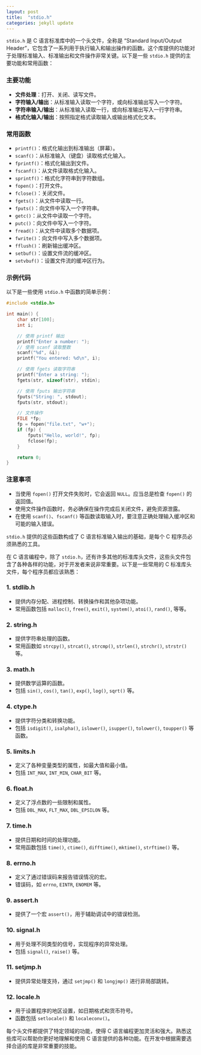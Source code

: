 ```yaml
---
layout: post
title:  "stdio.h"
categories: jekyll update
---
```


`stdio.h` 是 C 语言标准库中的一个头文件，全称是 “Standard Input/Output Header”，它包含了一系列用于执行输入和输出操作的函数。这个库提供的功能对于处理标准输入、标准输出和文件操作非常关键。以下是一些 `stdio.h` 提供的主要功能和常用函数：

### 主要功能

- **文件处理**：打开、关闭、读写文件。
- **字符输入/输出**：从标准输入读取一个字符，或向标准输出写入一个字符。
- **字符串输入/输出**：从标准输入读取一行，或向标准输出写入一行字符串。
- **格式化输入/输出**：按照指定格式读取输入或输出格式化文本。

### 常用函数

- `printf()`：格式化输出到标准输出（屏幕）。
- `scanf()`：从标准输入（键盘）读取格式化输入。
- `fprintf()`：格式化输出到文件。
- `fscanf()`：从文件读取格式化输入。
- `sprintf()`：格式化字符串到字符数组。
- `fopen()`：打开文件。
- `fclose()`：关闭文件。
- `fgets()`：从文件中读取一行。
- `fputs()`：向文件中写入一个字符串。
- `getc()`：从文件中读取一个字符。
- `putc()`：向文件中写入一个字符。
- `fread()`：从文件中读取多个数据项。
- `fwrite()`：向文件中写入多个数据项。
- `fflush()`：刷新输出缓冲区。
- `setbuf()`：设置文件流的缓冲区。
- `setvbuf()`：设置文件流的缓冲区行为。

### 示例代码

以下是一些使用 `stdio.h` 中函数的简单示例：

```c
#include <stdio.h>

int main() {
    char str[100];
    int i;

    // 使用 printf 输出
    printf("Enter a number: ");
    // 使用 scanf 读取整数
    scanf("%d", &i);
    printf("You entered: %d\n", i);

    // 使用 fgets 读取字符串
    printf("Enter a string: ");
    fgets(str, sizeof(str), stdin);

    // 使用 fputs 输出字符串
    fputs("String: ", stdout);
    fputs(str, stdout);

    // 文件操作
    FILE *fp;
    fp = fopen("file.txt", "w+");
    if (fp) {
        fputs("Hello, world!", fp);
        fclose(fp);
    }

    return 0;
}
```

### 注意事项

- 当使用 `fopen()` 打开文件失败时，它会返回 `NULL`。应当总是检查 `fopen()` 的返回值。
- 使用文件操作函数时，务必确保在操作完成后关闭文件，避免资源泄露。
- 在使用 `scanf()`、`fscanf()` 等函数读取输入时，要注意正确处理输入缓冲区和可能的输入错误。

`stdio.h` 提供的这些函数构成了 C 语言标准输入输出的基础，是每个 C 程序员必须熟悉的工具。



在 C 语言编程中，除了 `stdio.h`，还有许多其他的标准库头文件，这些头文件包含了各种各样的功能，对于开发者来说非常重要。以下是一些常用的 C 标准库头文件，每个程序员都应该熟悉：

### 1. **stdlib.h**
- 提供内存分配、进程控制、转换操作和其他杂项功能。
- 常用函数包括 `malloc()`, `free()`, `exit()`, `system()`, `atoi()`, `rand()`, 等等。

### 2. **string.h**
- 提供字符串处理的函数。
- 常用函数如 `strcpy()`, `strcat()`, `strcmp()`, `strlen()`, `strchr()`, `strstr()` 等。

### 3. **math.h**
- 提供数学运算的函数。
- 包括 `sin()`, `cos()`, `tan()`, `exp()`, `log()`, `sqrt()` 等。

### 4. **ctype.h**
- 提供字符分类和转换功能。
- 包括 `isdigit()`, `isalpha()`, `islower()`, `isupper()`, `tolower()`, `toupper()` 等函数。

### 5. **limits.h**
- 定义了各种变量类型的属性，如最大值和最小值。
- 包括 `INT_MAX`, `INT_MIN`, `CHAR_BIT` 等。

### 6. **float.h**
- 定义了浮点数的一些限制和属性。
- 包括 `DBL_MAX`, `FLT_MAX`, `DBL_EPSILON` 等。

### 7. **time.h**
- 提供日期和时间的处理功能。
- 常用函数包括 `time()`, `ctime()`, `difftime()`, `mktime()`, `strftime()` 等。

### 8. **errno.h**
- 定义了通过错误码来报告错误情况的宏。
- 错误码，如 `errno`, `EINTR`, `ENOMEM` 等。

### 9. **assert.h**
- 提供了一个宏 `assert()`，用于辅助调试中的错误检测。

### 10. **signal.h**
- 用于处理不同类型的信号，实现程序的异常处理。
- 包括 `signal()`, `raise()` 等。

### 11. **setjmp.h**
- 提供异常处理支持，通过 `setjmp()` 和 `longjmp()` 进行非局部跳转。

### 12. **locale.h**
- 用于设置程序的地区设置，如日期格式和货币符号。
- 函数包括 `setlocale()` 和 `localeconv()`。

每个头文件都提供了特定领域的功能，使得 C 语言编程更加灵活和强大。熟悉这些库可以帮助你更好地理解和使用 C 语言提供的各种功能。在开发中根据需要选择合适的库是非常重要的技能。